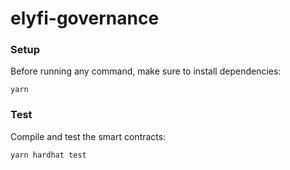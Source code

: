 # elyfi-governance

### Setup

Before running any command, make sure to install dependencies:

```
yarn

```

### Test

Compile and test the smart contracts:

```
yarn hardhat test

```
